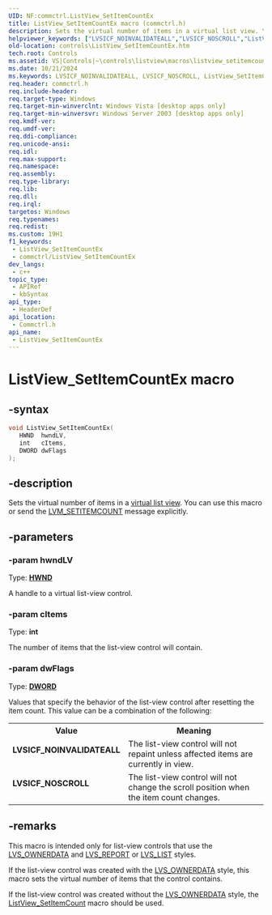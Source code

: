 ```yaml
---
UID: NF:commctrl.ListView_SetItemCountEx
title: ListView_SetItemCountEx macro (commctrl.h)
description: Sets the virtual number of items in a virtual list view. You can use this macro or send the LVM_SETITEMCOUNT message explicitly.
helpviewer_keywords: ["LVSICF_NOINVALIDATEALL","LVSICF_NOSCROLL","ListView_SetItemCountEx","ListView_SetItemCountEx macro [Windows Controls]","_win32_ListView_SetItemCountEx","_win32_ListView_SetItemCountEx_cpp","commctrl/ListView_SetItemCountEx","controls.ListView_SetItemCountEx","controls._win32_ListView_SetItemCountEx"]
old-location: controls\ListView_SetItemCountEx.htm
tech.root: Controls
ms.assetid: VS|Controls|~\controls\listview\macros\listview_setitemcountex.htm
ms.date: 10/21/2024
ms.keywords: LVSICF_NOINVALIDATEALL, LVSICF_NOSCROLL, ListView_SetItemCountEx, ListView_SetItemCountEx macro [Windows Controls], _win32_ListView_SetItemCountEx, _win32_ListView_SetItemCountEx_cpp, commctrl/ListView_SetItemCountEx, controls.ListView_SetItemCountEx, controls._win32_ListView_SetItemCountEx
req.header: commctrl.h
req.include-header: 
req.target-type: Windows
req.target-min-winverclnt: Windows Vista [desktop apps only]
req.target-min-winversvr: Windows Server 2003 [desktop apps only]
req.kmdf-ver: 
req.umdf-ver: 
req.ddi-compliance: 
req.unicode-ansi: 
req.idl: 
req.max-support: 
req.namespace: 
req.assembly: 
req.type-library: 
req.lib: 
req.dll: 
req.irql: 
targetos: Windows
req.typenames: 
req.redist: 
ms.custom: 19H1
f1_keywords:
 - ListView_SetItemCountEx
 - commctrl/ListView_SetItemCountEx
dev_langs:
 - c++
topic_type:
 - APIRef
 - kbSyntax
api_type:
 - HeaderDef
api_location:
 - Commctrl.h
api_name:
 - ListView_SetItemCountEx
---
```


# ListView_SetItemCountEx macro

## -syntax

```cpp
void ListView_SetItemCountEx(
   HWND  hwndLV,
   int   cItems,
   DWORD dwFlags
);
```


## -description

Sets the virtual number of items in a <a href="/windows/desktop/Controls/list-view-controls-overview">virtual list view</a>. You can use this macro or send the <a href="/windows/desktop/Controls/lvm-setitemcount">LVM_SETITEMCOUNT</a> message explicitly.

## -parameters

### -param hwndLV

Type: <b><a href="/windows/desktop/WinProg/windows-data-types">HWND</a></b>

A handle to a virtual list-view control.

### -param cItems

Type: <b>int</b>

The number of items that the list-view control will contain.

### -param dwFlags

Type: <b><a href="/windows/desktop/WinProg/windows-data-types">DWORD</a></b>

Values that specify the behavior of the list-view control after resetting the item count. This value can be a combination of the following: 

<table>
<tr>
<th>Value</th>
<th>Meaning</th>
</tr>
<tr>
<td width="40%"><a id="LVSICF_NOINVALIDATEALL"></a><a id="lvsicf_noinvalidateall"></a><dl>
<dt><b>LVSICF_NOINVALIDATEALL</b></dt>
</dl>
</td>
<td width="60%">
The list-view control will not repaint unless affected items are currently in view.

</td>
</tr>
<tr>
<td width="40%"><a id="LVSICF_NOSCROLL"></a><a id="lvsicf_noscroll"></a><dl>
<dt><b>LVSICF_NOSCROLL</b></dt>
</dl>
</td>
<td width="60%">
The list-view control will not change the scroll position when the item count changes.

</td>
</tr>
</table>

## -remarks

This macro is intended only for list-view controls that use the <a href="/windows/desktop/Controls/list-view-window-styles">LVS_OWNERDATA</a> and <a href="/windows/desktop/Controls/list-view-window-styles">LVS_REPORT</a> or <a href="/windows/desktop/Controls/list-view-window-styles">LVS_LIST</a> styles. 

If the list-view control was created with the <a href="/windows/desktop/Controls/list-view-window-styles">LVS_OWNERDATA</a> style, this macro sets the virtual number of items that the control contains. 

If the list-view control was created without the <a href="/windows/desktop/Controls/list-view-window-styles">LVS_OWNERDATA</a> style, the <a href="/windows/desktop/api/commctrl/nf-commctrl-listview_setitemcount">ListView_SetItemCount</a> macro should be used.
